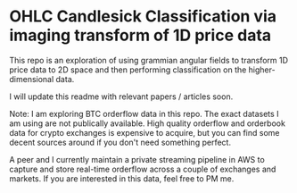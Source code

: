 # OHLC Candlesick Classification via imaging transform of 1D price data

This repo is an exploration of using grammian angular fields to transform 1D price data to 2D space and then performing classification on the higher-dimensional data.

I will update this readme with relevant papers / articles soon.

Note: I am exploring BTC orderflow data in this repo. The exact datasets I am using are not publically available. High quality orderflow and orderbook data for crypto exchanges is expensive to acquire, but you can find some decent sources around if you don't need something perfect.

A peer and I currently maintain a private streaming pipeline in AWS to capture and store real-time orderflow across a couple of exchanges and markets. If you are interested in this data, feel free to PM me.


